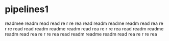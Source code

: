 # pipelines1
readmee
readm
read
read
re
r
re
rea
read
readm
readme
readm
read
rea
re
r
re
read
read
readm
readme
readm
read
rea
re
r
re
rea
read
readm
readme
readm
read
rea
re
r
re
rea
read
readm
readme
readm
read
rea
re
r
re
rea
